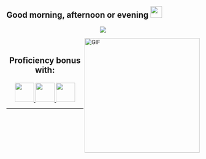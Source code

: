 ## Good morning, afternoon or evening <img src="https://camo.githubusercontent.com/e8e7b06ecf583bc040eb60e44eb5b8e0ecc5421320a92929ce21522dbc34c891/68747470733a2f2f6d656469612e67697068792e636f6d2f6d656469612f6876524a434c467a6361737252346961377a2f67697068792e676966" width=30px>

<p align="middle">
 <a href="https://ibb.co/pnMwdZ4"><img src="https://i.ibb.co/KmKpgXD/Sem-t-tulo-1.gif" border="0"></a> 
</p>

<img src="https://thumbs.gfycat.com/MeagerLonelyBluebreastedkookaburra-max-1mb.gif" align="right" alt="GIF" height="300px">

<br>


## <p align="center">Proficiency bonus with:</p>

<p align="center">
  <a href="https://www.typescriptlang.org/" target="_blank">
   <img height="50px" src="https://cdn.jsdelivr.net/gh/devicons/devicon/icons/typescript/typescript-original.svg">
  </a>
  <a href="https://docs.python.org/3/" target="_blank">
   <img height="50" src="https://cdn.jsdelivr.net/gh/devicons/devicon/icons/python/python-original.svg">
  </a>
 <a href="https://www.php.net/docs.php" target="_blank">
  <img height="50" src="https://cdn.jsdelivr.net/gh/devicons/devicon/icons/php/php-original.svg" />
 </a>
</p>

---
